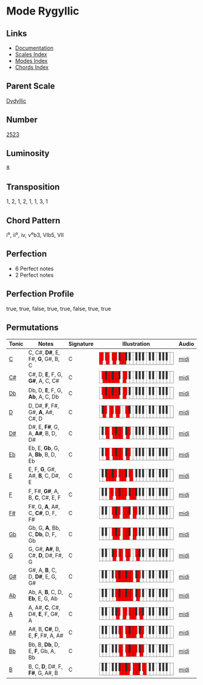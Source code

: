 # Mode Rygyllic

## Links

- [Documentation](README.md)
- [Scales Index](Scales.md)
- [Modes Index](Modes.md)
- [Chords Index](Chords.md)

## Parent Scale

[Dydyllic](ScaleDydyllic.md)

## Number

[2523](https://ianring.com/musictheory/scales/2523)

## Luminosity

8

## Transposition

1, 2, 1, 2, 1, 1, 3, 1

## Chord Pattern

i⁰, ii⁰, iv, v⁰b3, VIb5, VII

## Perfection

- 6 Perfect notes
- 2 Perfect notes

## Perfection Profile

true, true, false, true, true, false, true, true

## Permutations

| Tonic | Notes | Signature | Illustration | Audio |
|-------|-------|-----------|--------------|-------|
| [C](ModeCNaturalRygyllic.md) | C, C#, **D#**, E, F#, **G**, G#, B, C | C | ![CNaturalRygyllic](ModeCNaturalRygyllic.png) | [midi](https://github.com/edipermadi/music/blob/main/docs/ModeCNaturalRygyllic.mid?raw=true) |
| [C#](ModeCSharpRygyllic.md) | C#, D, **E**, F, G, **G#**, A, C, C# | C | ![CSharpRygyllic](ModeCSharpRygyllic.png) | [midi](https://github.com/edipermadi/music/blob/main/docs/ModeCSharpRygyllic.mid?raw=true) |
| [Db](ModeDFlatRygyllic.md) | Db, D, **E**, F, G, **Ab**, A, C, Db | C | ![DFlatRygyllic](ModeDFlatRygyllic.png) | [midi](https://github.com/edipermadi/music/blob/main/docs/ModeDFlatRygyllic.mid?raw=true) |
| [D](ModeDNaturalRygyllic.md) | D, D#, **F**, F#, G#, **A**, A#, C#, D | C | ![DNaturalRygyllic](ModeDNaturalRygyllic.png) | [midi](https://github.com/edipermadi/music/blob/main/docs/ModeDNaturalRygyllic.mid?raw=true) |
| [D#](ModeDSharpRygyllic.md) | D#, E, **F#**, G, A, **A#**, B, D, D# | C | ![DSharpRygyllic](ModeDSharpRygyllic.png) | [midi](https://github.com/edipermadi/music/blob/main/docs/ModeDSharpRygyllic.mid?raw=true) |
| [Eb](ModeEFlatRygyllic.md) | Eb, E, **Gb**, G, A, **Bb**, B, D, Eb | C | ![EFlatRygyllic](ModeEFlatRygyllic.png) | [midi](https://github.com/edipermadi/music/blob/main/docs/ModeEFlatRygyllic.mid?raw=true) |
| [E](ModeENaturalRygyllic.md) | E, F, **G**, G#, A#, **B**, C, D#, E | C | ![ENaturalRygyllic](ModeENaturalRygyllic.png) | [midi](https://github.com/edipermadi/music/blob/main/docs/ModeENaturalRygyllic.mid?raw=true) |
| [F](ModeFNaturalRygyllic.md) | F, F#, **G#**, A, B, **C**, C#, E, F | C | ![FNaturalRygyllic](ModeFNaturalRygyllic.png) | [midi](https://github.com/edipermadi/music/blob/main/docs/ModeFNaturalRygyllic.mid?raw=true) |
| [F#](ModeFSharpRygyllic.md) | F#, G, **A**, A#, C, **C#**, D, F, F# | C | ![FSharpRygyllic](ModeFSharpRygyllic.png) | [midi](https://github.com/edipermadi/music/blob/main/docs/ModeFSharpRygyllic.mid?raw=true) |
| [Gb](ModeGFlatRygyllic.md) | Gb, G, **A**, Bb, C, **Db**, D, F, Gb | C | ![GFlatRygyllic](ModeGFlatRygyllic.png) | [midi](https://github.com/edipermadi/music/blob/main/docs/ModeGFlatRygyllic.mid?raw=true) |
| [G](ModeGNaturalRygyllic.md) | G, G#, **A#**, B, C#, **D**, D#, F#, G | C | ![GNaturalRygyllic](ModeGNaturalRygyllic.png) | [midi](https://github.com/edipermadi/music/blob/main/docs/ModeGNaturalRygyllic.mid?raw=true) |
| [G#](ModeGSharpRygyllic.md) | G#, A, **B**, C, D, **D#**, E, G, G# | C | ![GSharpRygyllic](ModeGSharpRygyllic.png) | [midi](https://github.com/edipermadi/music/blob/main/docs/ModeGSharpRygyllic.mid?raw=true) |
| [Ab](ModeAFlatRygyllic.md) | Ab, A, **B**, C, D, **Eb**, E, G, Ab | C | ![AFlatRygyllic](ModeAFlatRygyllic.png) | [midi](https://github.com/edipermadi/music/blob/main/docs/ModeAFlatRygyllic.mid?raw=true) |
| [A](ModeANaturalRygyllic.md) | A, A#, **C**, C#, D#, **E**, F, G#, A | C | ![ANaturalRygyllic](ModeANaturalRygyllic.png) | [midi](https://github.com/edipermadi/music/blob/main/docs/ModeANaturalRygyllic.mid?raw=true) |
| [A#](ModeASharpRygyllic.md) | A#, B, **C#**, D, E, **F**, F#, A, A# | C | ![ASharpRygyllic](ModeASharpRygyllic.png) | [midi](https://github.com/edipermadi/music/blob/main/docs/ModeASharpRygyllic.mid?raw=true) |
| [Bb](ModeBFlatRygyllic.md) | Bb, B, **Db**, D, E, **F**, Gb, A, Bb | C | ![BFlatRygyllic](ModeBFlatRygyllic.png) | [midi](https://github.com/edipermadi/music/blob/main/docs/ModeBFlatRygyllic.mid?raw=true) |
| [B](ModeBNaturalRygyllic.md) | B, C, **D**, D#, F, **F#**, G, A#, B | C | ![BNaturalRygyllic](ModeBNaturalRygyllic.png) | [midi](https://github.com/edipermadi/music/blob/main/docs/ModeBNaturalRygyllic.mid?raw=true) |
